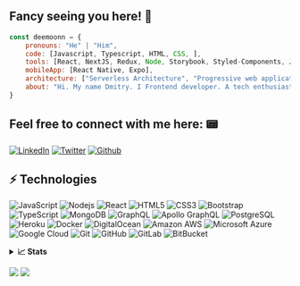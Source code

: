 ## Fancy seeing you here! 👋

```javascript
const deemoonn = {
    pronouns: "He" | "Him", 
    code: [Javascript, Typescript, HTML, CSS, ], 
    tools: [React, NextJS, Redux, Node, Storybook, Styled-Components, Jest, Docker],
    mobileApp: [React Native, Expo],
    architecture: ["Serverless Architecture", "Progressive web applications", "Single page applications", "Microfrontend"],
    about: "Hi. My name Dmitry. I Frontend developer. A tech enthusiast & an open-source advocate. Always open to collaborating on projects and innovative/disruptive ideas."
}
```
## Feel free to connect with me here: 📟
[![LinkedIn](https://img.shields.io/badge/-LinkedIn-0077B5?style=for-the-badge&logo=LinkedIn&logoColor=white)](https://www.linkedin.com/in/dmitry-zverev-5aa505234/)
[![Twitter](https://img.shields.io/badge/-Twitter-1DA1F2?style=for-the-badge&logo=Twitter&logoColor=white)](https://twitter.com/nembuta_to_me)
[![Github](https://img.shields.io/badge/-Github-181717?style=for-the-badge&logo=Github&logoColor=white)](https://github.com/theDeemoonn)

## ⚡ Technologies




![JavaScript](https://img.shields.io/badge/-JavaScript-black?style=flat-square&logo=javascript)
![Nodejs](https://img.shields.io/badge/-Nodejs-black?style=flat-square&logo=Node.js)
![React](https://img.shields.io/badge/-React-black?style=flat-square&logo=react)
![HTML5](https://img.shields.io/badge/-HTML5-E34F26?style=flat-square&logo=html5&logoColor=white)
![CSS3](https://img.shields.io/badge/-CSS3-1572B6?style=flat-square&logo=css3)
![Bootstrap](https://img.shields.io/badge/-Bootstrap-563D7C?style=flat-square&logo=bootstrap)
![TypeScript](https://img.shields.io/badge/-TypeScript-007ACC?style=flat-square&logo=typescript)
![MongoDB](https://img.shields.io/badge/-MongoDB-black?style=flat-square&logo=mongodb)
![GraphQL](https://img.shields.io/badge/-GraphQL-E10098?style=flat-square&logo=graphql)
![Apollo GraphQL](https://img.shields.io/badge/-Apollo%20GraphQL-311C87?style=flat-square&logo=apollo-graphql)
![PostgreSQL](https://img.shields.io/badge/-PostgreSQL-336791?style=flat-square&logo=postgresql)
![Heroku](https://img.shields.io/badge/-Heroku-430098?style=flat-square&logo=heroku)
![Docker](https://img.shields.io/badge/-Docker-black?style=flat-square&logo=docker)
![DigitalOcean](https://img.shields.io/badge/-Digital%20Ocean-darkblue?style=flat-square&logo=digitalocean)
![Amazon AWS](https://img.shields.io/badge/Amazon%20AWS-232F3E?style=flat-square&logo=amazon-aws)
![Microsoft Azure](https://img.shields.io/badge/Microsoft%20Azure-232F7E?style=flat-square&logo=microsoft-azure)
![Google Cloud](https://img.shields.io/badge/Google%20Cloud-black?style=flat-square&logo=google-cloud)
![Git](https://img.shields.io/badge/-Git-black?style=flat-square&logo=git)
![GitHub](https://img.shields.io/badge/-GitHub-181717?style=flat-square&logo=github)
![GitLab](https://img.shields.io/badge/-GitLab-FCA121?style=flat-square&logo=gitlab)
![BitBucket](https://img.shields.io/badge/-BitBucket-darkblue?style=flat-square&logo=bitbucket)



<details>
  <summary><b>📈 Stats</b></summary>

![stats](https://github-readme-stats.vercel.app/api?username=theDeemoonn&title_color=3498db&text_color=2ecc71&icon_color=3498db&bg_color=00000000&hide_border=true&show_icons=true&include_all_commits=true&count_private=true&disable_animations=true)
![trophy](https://github-profile-trophy.vercel.app/?username=theDeemoonn&no-bg=true&no-frame=true&column=4&theme=algolia)
![graph](https://github-readme-activity-graph.vercel.app/graph?username=theDeemoonn&bg_color=0000000&color=2980b9&line=2980b9&point=27ae60&area_color=2980b9&area=true&hide_border=true)

![streak](https://streak-stats.demolab.com/?user=theDeemoonn&hide_border=true&background=00000000&border=2980b9&stroke=2980b9&ring=27ae60&fire=27ae60&currStreakNum=2980b9&sideNums=2980b9&currStreakLabel=2980b9&sideLabels=2980b9&dates=2980b9)

</details>

![](https://komarev.com/ghpvc/?username=theDeemoonn&style=flat-square&label=Views)
![](https://badges.pufler.dev/visits/char-al/theDeemoonn?color=black&logo=github&style=flat-square)